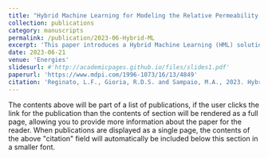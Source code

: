 ```yaml
---
title: "Hybrid Machine Learning for Modeling the Relative Permeability Changes in Carbonate Reservoirs under Engineered Water Injection"
collection: publications
category: manuscripts
permalink: /publication/2023-06-Hybrid-ML
excerpt: 'This paper introduces a Hybrid Machine Learning (HML) solution combining K-Means and Artificial Neural Networks to predict petrophysical behaviors during Engineered Water Injection (EWI). The study demonstrates the effectiveness of HML in optimizing oil production, achieving a 7.3% increase in output while significantly reducing water injection and production costs by 28% and 40%, respectively. Additionally, the proposed approach enhances modeling accuracy and efficiency for advanced production methods, even under higher injection costs, highlighting its potential for improving profitability in both new and mature oil fields.'
date: 2023-06-21
venue: 'Energies'
slidesurl: #'http://academicpages.github.io/files/slides1.pdf'
paperurl: 'https://www.mdpi.com/1996-1073/16/13/4849'
citation: 'Reginato, L.F., Gioria, R.D.S. and Sampaio, M.A., 2023. Hybrid Machine Learning for Modeling the Relative Permeability Changes in Carbonate Reservoirs under Engineered Water Injection. Energies, 16(13), p.4849.'
---
```


The contents above will be part of a list of publications, if the user clicks the link for the publication than the contents of section will be rendered as a full page, allowing you to provide more information about the paper for the reader. When publications are displayed as a single page, the contents of the above "citation" field will automatically be included below this section in a smaller font.